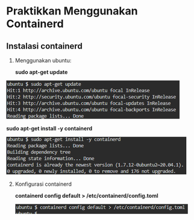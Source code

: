 # Praktikkan Menggunakan Containerd

## Instalasi containerd

1. Menggunakan ubuntu:

   **sudo apt-get update**

  ![alt](images/image-1.png)  

  **sudo apt-get install -y containerd**

  ![alt](images/image-2.png)  

2. Konfigurasi containerd

   **containerd config default > /etc/containerd/config.toml**

   ![alt](images/image-3.png)  

